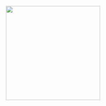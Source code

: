 <p align="center" >
  <a href="https://viccci.xyz/">
  <img src="[https://viccci.xyz/log.png](https://www.viccci.xyz/log.png)" height=256/> 
 
